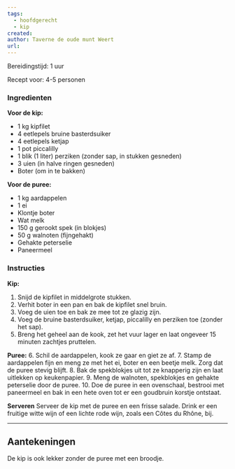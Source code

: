 ```yaml
---
tags:
  - hoofdgerecht
  - kip
created: 
author: Taverne de oude munt Weert
url:
---
```

Bereidingstijd: 1 uur

Recept voor: 4-5 personen

### Ingredienten

**Voor de kip:**
- 1 kg kipfilet
- 4 eetlepels bruine basterdsuiker
- 4 eetlepels ketjap
- 1 pot piccalilly
- 1 blik (1 liter) perziken (zonder sap, in stukken gesneden)
- 3 uien (in halve ringen gesneden)  
- Boter (om in te bakken) 

**Voor de puree:**
- 1 kg aardappelen
- 1 ei
- Klontje boter
- Wat melk
- 150 g gerookt spek (in blokjes)
- 50 g walnoten (fijngehakt)
- Gehakte peterselie 
- Paneermeel

### Instructies

**Kip:**
1. Snijd de kipfilet in middelgrote stukken.
2. Verhit boter in een pan en bak de kipfilet snel bruin.    
3. Voeg de uien toe en bak ze mee tot ze glazig zijn.
4. Voeg de bruine basterdsuiker, ketjap, piccalilly en perziken toe (zonder het sap).
5. Breng het geheel aan de kook, zet het vuur lager en laat ongeveer 15 minuten zachtjes pruttelen.

**Puree:**
6. Schil de aardappelen, kook ze gaar en giet ze af.
7. Stamp de aardappelen fijn en meng ze met het ei, boter en een beetje melk. Zorg dat de puree stevig blijft.
8. Bak de spekblokjes uit tot ze knapperig zijn en laat uitlekken op keukenpapier.
9. Meng de walnoten, spekblokjes en gehakte peterselie door de puree.
10. Doe de puree in een ovenschaal, bestrooi met paneermeel en bak in een hete oven tot er een goudbruin korstje ontstaat.

**Serveren**
Serveer de kip met de puree en een frisse salade. Drink er een fruitige witte wijn of een lichte rode wijn, zoals een Côtes du Rhône, bij.

-----

## Aantekeningen

De kip is ook lekker zonder de puree met een broodje.